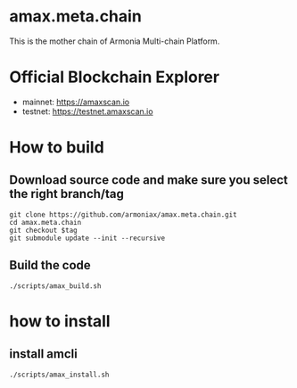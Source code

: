 # amax.meta.chain

This is the mother chain of Armonia Multi-chain Platform.

# Official Blockchain Explorer
- mainnet: https://amaxscan.io
- testnet: https://testnet.amaxscan.io

# How to build

## Download source code and make sure you select the right branch/tag
```
git clone https://github.com/armoniax/amax.meta.chain.git
cd amax.meta.chain
git checkout $tag
git submodule update --init --recursive
```
## Build the code
```
./scripts/amax_build.sh
```

# how to install

## install amcli
```
./scripts/amax_install.sh
```
